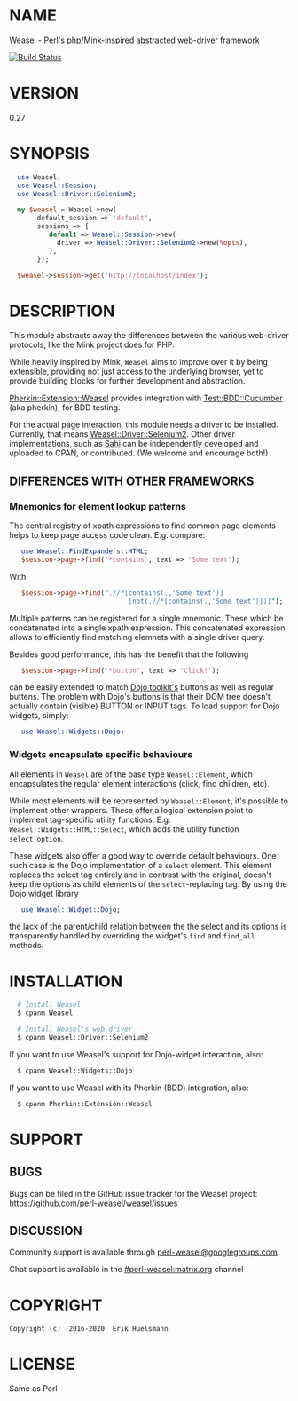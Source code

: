 

# NAME

Weasel - Perl's php/Mink-inspired abstracted web-driver framework

[![Build Status](https://travis-ci.org/perl-weasel/weasel.svg?branch=master)](https://travis-ci.org/perl-weasel/weasel)

# VERSION

0.27

# SYNOPSIS

```perl
  use Weasel;
  use Weasel::Session;
  use Weasel::Driver::Selenium2;

  my $weasel = Weasel->new(
       default_session => 'default',
       sessions => {
          default => Weasel::Session->new(
            driver => Weasel::Driver::Selenium2->new(%opts),
          ),
       });

  $weasel->session->get('http://localhost/index');
```

# DESCRIPTION

This module abstracts away the differences between the various
web-driver protocols, like the Mink project does for PHP.

While heavily inspired by Mink, `Weasel` aims to improve over it
by being extensible, providing not just access to the underlying
browser, yet to provide building blocks for further development
and abstraction.

[Pherkin::Extension::Weasel](https://github.com/perl-weasel/pherkin-extension-weasel)
provides integration with
[Test::BDD::Cucumber](https://github.com/pjlsergeant/test-bdd-cucumber-perl)
(aka pherkin), for BDD testing.

For the actual page interaction, this module needs a driver to
be installed.  Currently, that means
[Weasel::Driver::Selenium2](https://github.com/perl-weasel/weasel-driver-selenium2).
Other driver implementations, such as [Sahi](http://sahipro.com/)
can be independently developed and uploaded to CPAN, or contributed.
(We welcome and encourage both!)


## DIFFERENCES WITH OTHER FRAMEWORKS


### Mnemonics for element lookup patterns

The central registry of xpath expressions to find common page elements
helps to keep page access code clean. E.g. compare:

```perl
   use Weasel::FindExpanders::HTML;
   $session->page->find('*contains', text => 'Some text');
```

With

```perl
   $session->page->find(".//*[contains(.,'Some text')]
                              [not(.//*[contains(.,'Some text')])]");
```

Multiple patterns can be registered for a single mnemonic. These
which be concatenated into a single xpath expression. This concatenated
expression allows to efficiently find matching elemnets with a single
driver query.

Besides good performance, this has the benefit that the following

```perl
   $session->page->find('*button', text => 'Click!');
```

can be easily extended to match
[Dojo toolkit's](http://dojotoolkit.org/documentation/) buttons as well
as regular buttens. The problem with Dojo's buttons is that their DOM
tree doesn't actually contain (visible) BUTTON or INPUT tags. To load
support for Dojo widgets, simply:

```perl
   use Weasel::Widgets::Dojo;
```

### Widgets encapsulate specific behaviours

All elements in `Weasel` are of the base type `Weasel::Element`, which
encapsulates the regular element interactions (click, find children, etc).

While most elements will be represented by `Weasel::Element`, it's possible
to implement other wrappers.  These offer a logical extension point to
implement tag-specific utility functions.  E.g.
`Weasel::Widgets::HTML::Select`, which adds the utility function
`select_option`.

These widgets also offer a good way to override default behaviours.  One
such case is the Dojo implementation of a `select` element.  This element
replaces the select tag entirely and in contrast with the original, doesn't
keep the options as child elements of the `select`-replacing tag.  By using
the Dojo widget library

```perl
   use Weasel::Widget::Dojo;
```

the lack of the parent/child relation between the the select and its options
is transparently handled by overriding the widget's `find` and `find_all`
methods.

# INSTALLATION

```sh
  # Install Weasel
  $ cpanm Weasel

  # Install Weasel's web driver
  $ cpanm Weasel::Driver::Selenium2
```

If you want to use Weasel's support for Dojo-widget interaction, also:

```sh
  $ cpanm Weasel::Widgets::Dojo
```

If you want to use Weasel with its Pherkin (BDD) integration, also:

```sh
  $ cpanm Pherkin::Extension::Weasel
```

# SUPPORT

## BUGS

Bugs can be filed in the GitHub issue tracker for the Weasel project:
 https://github.com/perl-weasel/weasel/issues

## DISCUSSION

Community support is available through
[perl-weasel@googlegroups.com](mailto:perl-weasel@googlegroups.com).

Chat support is available in the
[#perl-weasel:matrix.org](https://vector.im/beta/#/room/#perl-weasel:matrix.org)
channel

# COPYRIGHT

```
Copyright (c)  2016-2020  Erik Huelsmann
```

# LICENSE

Same as Perl
